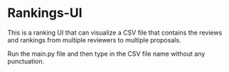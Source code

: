 # Rankings-UI

This is a ranking UI that can visualize a CSV file that contains the reviews and rankings from multiple reviewers to multiple proposals.

Run the main.py file and then type in the CSV file name without any punctuation.

